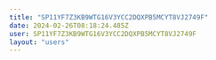 ```yaml
---
title: "SP11YF7Z3KB9WTG16V3YCC2DQXPB5MCYT8VJ2749F"
date: 2024-02-26T08:18:24.485Z
user: SP11YF7Z3KB9WTG16V3YCC2DQXPB5MCYT8VJ2749F
layout: "users"
---
```

    